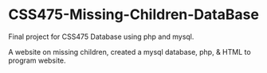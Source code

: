 # CSS475-Missing-Children-DataBase
Final project for CSS475 Database using php and mysql.

A website on missing children, created a mysql database, php, & HTML to program website.
